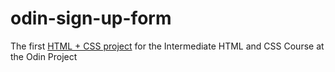 # odin-sign-up-form
The first [HTML + CSS project](https://dahans1.github.io/odin-sign-up-form) for the Intermediate HTML and CSS Course at the Odin Project
